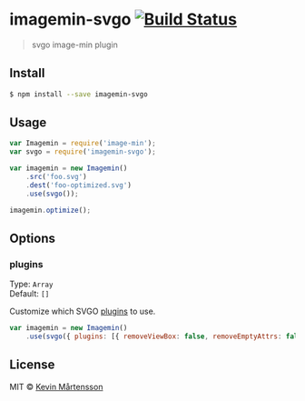 # imagemin-svgo [![Build Status](https://travis-ci.org/kevva/imagemin-svgo.svg?branch=master)](https://travis-ci.org/kevva/imagemin-svgo)

> svgo image-min plugin


## Install

```sh
$ npm install --save imagemin-svgo
```


## Usage

```js
var Imagemin = require('image-min');
var svgo = require('imagemin-svgo');

var imagemin = new Imagemin()
    .src('foo.svg')
    .dest('foo-optimized.svg')
    .use(svgo());

imagemin.optimize();
```


## Options

### plugins

Type: `Array`  
Default: `[]`

Customize which SVGO [plugins](https://github.com/svg/svgo/tree/master/plugins) to use.

```js
var imagemin = new Imagemin()
    .use(svgo({ plugins: [{ removeViewBox: false, removeEmptyAttrs: false }] }));
```


## License

MIT © [Kevin Mårtensson](https://github.com/kevva)
